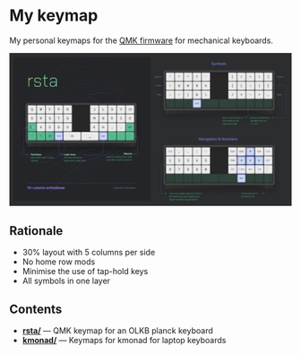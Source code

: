 # My keymap

My personal keymaps for the [QMK firmware] for mechanical keyboards.

[qmk firmware]: https://qmk.fm/

![Preview of the keymap](./preview.png)

## Rationale

- 30% layout with 5 columns per side
- No home row mods
- Minimise the use of tap-hold keys
- All symbols in one layer

[home row mods]: https://precondition.github.io/home-row-mods

## Contents

- [**rsta/**](./rsta/) &mdash; QMK keymap for an OLKB planck keyboard
- [**kmonad/**](./kmonad/) &mdash; Keymaps for kmonad for laptop keyboards
